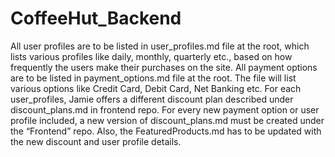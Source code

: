 # CoffeeHut_Backend
All user profiles are to be listed in user_profiles.md file at the root, which lists various profiles like daily, monthly, quarterly etc., based on how frequently the users make their purchases on the site.
All payment options are to be listed in payment_options.md file at the root. The file will list various options like Credit Card, Debit Card, Net Banking etc. 
For each user_profiles, Jamie offers a different discount plan described under discount_plans.md in frontend repo.
For every new payment option or user profile included, a new version of discount_plans.md must be created under the “Frontend” repo. 
Also, the FeaturedProducts.md has to be updated with the new discount and user profile details.
